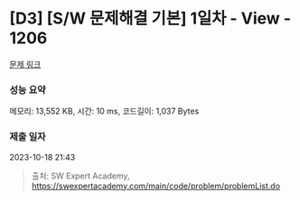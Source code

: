 # [D3] [S/W 문제해결 기본] 1일차 - View - 1206 

[문제 링크](https://swexpertacademy.com/main/code/problem/problemDetail.do?contestProbId=AV134DPqAA8CFAYh) 

### 성능 요약

메모리: 13,552 KB, 시간: 10 ms, 코드길이: 1,037 Bytes

### 제출 일자

2023-10-18 21:43



> 출처: SW Expert Academy, https://swexpertacademy.com/main/code/problem/problemList.do